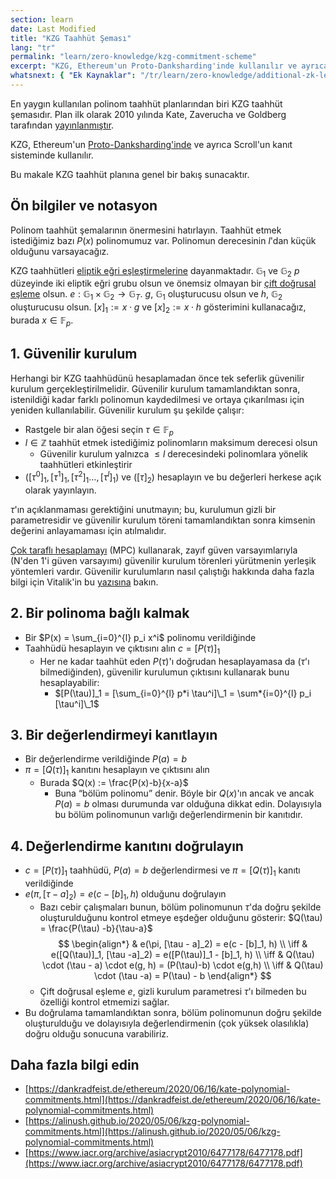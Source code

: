 ```yaml
---
section: learn
date: Last Modified
title: "KZG Taahhüt Şeması"
lang: "tr"
permalink: "learn/zero-knowledge/kzg-commitment-scheme"
excerpt: "KZG, Ethereum'un Proto-Danksharding'inde kullanılır ve ayrıca Scroll'un kanıt sisteminde de kullanılır. Bu makale KZG taahhüt planına genel bir bakış sunacaktır."
whatsnext: { "Ek Kaynaklar": "/tr/learn/zero-knowledge/additional-zk-learning-resources" }
---
```


En yaygın kullanılan polinom taahhüt planlarından biri KZG taahhüt şemasıdır. Plan ilk olarak 2010 yılında Kate, Zaverucha ve Goldberg tarafından [yayınlanmıştır](https://www.iacr.org/archive/asiacrypt2010/6477178/6477178.pdf).

KZG, Ethereum'un [Proto-Danksharding'inde](https://notes.ethereum.org/@vbuterin/proto_danksharding_faq) ve ayrıca Scroll'un kanıt sisteminde kullanılır.

Bu makale KZG taahhüt planına genel bir bakış sunacaktır.

## Ön bilgiler ve notasyon

Polinom taahhüt şemalarının önermesini hatırlayın. Taahhüt etmek istediğimiz bazı $P(x)$ polinomumuz var. Polinomun derecesinin $l$'dan küçük olduğunu varsayacağız.

KZG taahhütleri [eliptik eğri eşleştirmelerine](https://vitalik.ca/general/2017/01/14/exploring_ecp.html) dayanmaktadır. $\mathbb{G}_1$ ve $\mathbb{G}_2$ $p$ düzeyinde iki eliptik eğri grubu olsun ve önemsiz olmayan bir [çift doğrusal eşleme](https://en.wikipedia.org/wiki/Bilinear_map) olsun. $e: \mathbb{G}_1 \times \mathbb{G}_2 \rightarrow \mathbb{G}_T$. $g$, $\mathbb{G}_1$ oluşturucusu olsun ve $h$, $\mathbb{G}_2$ oluşturucusu olsun. $[x]_1 := x \cdot g$ ve $[x]_2 := x \cdot h$ gösterimini kullanacağız, burada $x \in \mathbb{F}_p$.

## 1. Güvenilir kurulum

Herhangi bir KZG taahhüdünü hesaplamadan önce tek seferlik güvenilir kurulum gerçekleştirilmelidir. Güvenilir kurulum tamamlandıktan sonra, istenildiği kadar farklı polinomun kaydedilmesi ve ortaya çıkarılması için yeniden kullanılabilir. Güvenilir kurulum şu şekilde çalışır:

- Rastgele bir alan öğesi seçin $\tau \in \mathbb{F}_p$
- $l \in \mathbb{Z}$ taahhüt etmek istediğimiz polinomların maksimum derecesi olsun
  - Güvenilir kurulum yalnızca $\leq l$ derecesindeki polinomlara yönelik taahhütleri etkinleştirir
- $([\tau^0]_1,[\tau^1]_1,[\tau^{2}]_1\ldots,[\tau^{l}]_1)$ ve $([\tau]_2)$ hesaplayın ve bu değerleri herkese açık olarak yayınlayın.

$\tau$'ın açıklanmaması gerektiğini unutmayın; bu, kurulumun gizli bir parametresidir ve güvenilir kurulum töreni tamamlandıktan sonra kimsenin değerini anlayamaması için atılmalıdır.

[Çok taraflı hesaplamayı](https://en.wikipedia.org/wiki/Secure_multi-party_computation) (MPC) kullanarak, zayıf güven varsayımlarıyla (N'den 1'i güven varsayımı) güvenilir kurulum törenleri yürütmenin yerleşik yöntemleri vardır. Güvenilir kurulumların nasıl çalıştığı hakkında daha fazla bilgi için Vitalik'in bu [yazısına](https://vitalik.ca/general/2022/03/14/trustedsetup.html) bakın.

## 2. Bir polinoma bağlı kalmak

- Bir $P(x) = \sum_{i=0}^{l} p_i x^i$ polinomu verildiğinde
- Taahhüdü hesaplayın ve çıktısını alın $c = [P(\tau)]_1$
  - Her ne kadar taahhüt eden $P(\tau)$'ı doğrudan hesaplayamasa da ($\tau$'ı bilmediğinden), güvenilir kurulumun çıktısını kullanarak bunu hesaplayabilir:
    - $[P(\tau)]_1 = [\sum_{i=0}^{l} p*i \tau^i]\_1 = \sum*{i=0}^{l} p_i [\tau^i]\_1$

## 3. Bir değerlendirmeyi kanıtlayın

- Bir değerlendirme verildiğinde $P(a) = b$
- $\pi = [Q(\tau)]_1$ kanıtını hesaplayın ve çıktısını alın
  - Burada $Q(x) := \frac{P(x)-b}{x-a}$
    - Buna “bölüm polinomu” denir. Böyle bir $Q(x)$'ın ancak ve ancak $P(a) = b$ olması durumunda var olduğuna dikkat edin. Dolayısıyla bu bölüm polinomunun varlığı değerlendirmenin bir kanıtıdır.

## 4. Değerlendirme kanıtını doğrulayın

- $c = [P(\tau)]_1$ taahhüdü, $P(a) = b$ değerlendirmesi ve $\pi = [Q(\tau)]_1$ kanıtı verildiğinde
- $e(\pi, [\tau - a]_2) = e(c - [b]_1, h)$ olduğunu doğrulayın
  - Bazı cebir çalışmaları bunun, bölüm polinomunun $\tau$'da doğru şekilde oluşturulduğunu kontrol etmeye eşdeğer olduğunu gösterir: $Q(\tau) = \frac{P(\tau) -b}{\tau-a}$
    $$
    \begin{align*}
    & e(\pi, [\tau - a]_2) = e(c - [b]_1, h) \\ \iff
    & e([Q(\tau)]_1, [\tau -a]_2) = e([P(\tau)]_1 - [b]_1, h) \\ \iff
    & Q(\tau) \cdot (\tau - a) \cdot e(g, h) = (P(\tau)-b) \cdot e(g,h) \\ \iff
    & Q(\tau) \cdot (\tau -a) = P(\tau) - b
    \end{align*}
    $$
  - Çift doğrusal eşleme $e$, gizli kurulum parametresi $\tau$'ı bilmeden bu özelliği kontrol etmemizi sağlar.
- Bu doğrulama tamamlandıktan sonra, bölüm polinomunun doğru şekilde oluşturulduğu ve dolayısıyla değerlendirmenin (çok yüksek olasılıkla) doğru olduğu sonucuna varabiliriz.

## Daha fazla bilgi edin

- [https://dankradfeist.de/ethereum/2020/06/16/kate-polynomial-commitments.html](https://dankradfeist.de/ethereum/2020/06/16/kate-polynomial-commitments.html)
- [https://alinush.github.io/2020/05/06/kzg-polynomial-commitments.html](https://alinush.github.io/2020/05/06/kzg-polynomial-commitments.html)
- [https://www.iacr.org/archive/asiacrypt2010/6477178/6477178.pdf](https://www.iacr.org/archive/asiacrypt2010/6477178/6477178.pdf)
